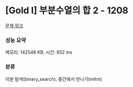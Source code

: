 # [Gold I] 부분수열의 합 2 - 1208 

[문제 링크](https://www.acmicpc.net/problem/1208) 

### 성능 요약

메모리: 142548 KB, 시간: 852 ms

### 분류

이분 탐색(binary_search), 중간에서 만나기(mitm)

